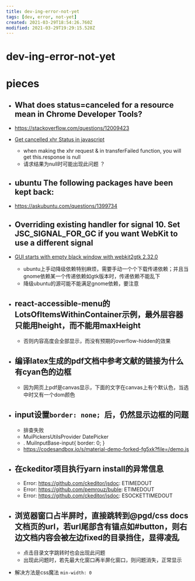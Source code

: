 ```yaml
---
title: dev-ing-error-not-yet
tags: [dev, error, not-yet]
created: 2021-03-29T18:54:26.760Z
modified: 2021-03-29T19:29:15.528Z
---
```


# dev-ing-error-not-yet

# pieces

- ## What does status=canceled for a resource mean in Chrome Developer Tools?
- https://stackoverflow.com/questions/12009423

- [Get cancelled xhr Status in javascript](https://stackoverflow.com/questions/52033901)
  - when making the xhr request & in transferFailed function, you will get this.response is null
  - 请求结果为null时可能出现此问题 ？ 

- ## ubuntu The following packages have been kept back:
- https://askubuntu.com/questions/1399734

- ## Overriding existing handler for signal 10. Set JSC_SIGNAL_FOR_GC if you want WebKit to use a different signal
- [GUI starts with empty black window with webkit2gtk 2.32.0](https://github.com/vertcoin-project/one-click-miner-vnext/issues/271)
  - ubuntu上手动降级依赖特别麻烦，需要手动一个个下载传递依赖；并且当gnome依赖某一个传递依赖如gtk版本时，传递依赖不能乱下
  - 降级ubuntu的源可能不能满足gnome依赖，要注意

- ## react-accessible-menu的LotsOfItemsWithinContainer示例，最外层容器只能用height，而不能用maxHeight
  - 否则内容高度会全部显示，而没有预期的overflow-hidden的效果

- ## 编译latex生成的pdf文档中参考文献的链接为什么有cyan色的边框
  - 因为网页上pdf是canvas显示，下面的文字在canvas上有个默认色，当选中时又有一个dom颜色

- ## input设置`border: none; `后，仍然显示边框的问题
  - 排查失败
  - MuiPickersUtilsProvider DatePicker
  - . MuiInputBase-input{ border: 0; }
  - https://codesandbox.io/s/material-demo-forked-fg5xk?file=/demo.js

- ## 在ckeditor项目执行yarn install的异常信息
  - Error: https://github.com/ckeditor/jsdoc: ETIMEDOUT
  - Error: https://github.com/pemrouz/buble: ETIMEDOUT
  - Error: https://github.com/ckeditor/jsdoc: ESOCKETTIMEDOUT

- ## 浏览器窗口占半屏时，直接跳转到@pgd/css docs文档页的url，若url尾部含有锚点如#button，则右边文档内容会被左边fixed的目录挡住，显得凌乱
  - 点击目录文字跳转时也会出现此问题
  - 出现此问题时，若先最大化窗口再半屏化窗口，则问题消失，正常显示
- 解决方法是css魔法 `min-width: 0`
